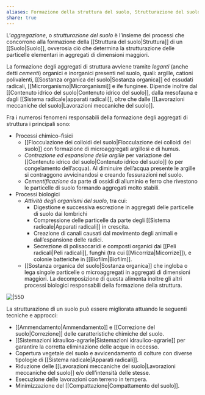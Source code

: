 ```yaml
---
aliases: Formazione della struttura del suolo, Strutturazione del suolo,
share: true
---
```

L’*aggregazione*, o *strutturazione del suolo* è l’insieme dei processi che concorrono alla formazione della [[Struttura del suolo|Struttura]] di un [[Suolo|Suolo]], ovverosia ciò che determina la strutturazione delle particelle elementari in aggregati di dimensioni maggiori.

La formazione degli aggregati di struttura avviene tramite *leganti* (anche detti *cementi*) organici e inorganici presenti nel suolo, quali: argille, cationi polivalenti, [[Sostanza organica del suolo|Sostanza organica]] ed essudati radicali, [[Microrganismo|Microrganismi]] e ife funginee. Dipende inoltre dal [[Contenuto idrico del suolo|Contenuto idrico del suolo]], dalla mesofauna e dagli [[Sistema radicale|apparati radicali]], oltre che dalle [[Lavorazioni meccaniche del suolo|Lavorazioni meccaniche del suolo]].

Fra i numerosi fenomeni responsabili della formazione degli aggregati di struttura i principali sono:
- Processi chimico–fisici
	- [[Flocculazione dei colloidi del suolo|Flocculazione dei colloidi del suolo]] con formazione di microaggregati argillosi e di humus.
	- *Contrazione ed espansione delle argille* per variazione del [[Contenuto idrico del suolo|Contenuto idrico del suolo]] (o per congelamento dell’acqua). Al diminuire dell’acqua presente le argille si contraggono avvicinandosi e creando fessurazioni nel suolo.
	- *Cementificazione* da parte di ossidi di alluminio e ferro che rivestono le particelle di suolo formando aggregati molto stabili.
- Processi biologici
	- *Attività degli organismi del suolo*, tra cui:
		- Digestione e successiva escrezione in aggregati delle particelle di suolo dai lombrichi
		- Compressione delle particelle da parte degli [[Sistema radicale|Apparati radicali]] in crescita.
		- Creazione di canali causati dal movimento degli animali e dall’espansione delle radici.
		- Secrezione di polisaccaridi e composti organici dai [[Peli radicali|Peli radicali]], funghi (tra cui [[Micorriza|Micorrize]]), e colonie batteriche in [[Biofilm|Biofilm]].
	- [[Sostanza organica del suolo|Sostanza organica]] che ingloba o lega singole particelle o microaggregati in aggregati di dimensioni maggiori.
	  La decomposizione di questa alimenta inoltre gli altri processi biologici responsabili della formazione della struttura.

![|550](ba0eba838cfcf93aa5fb5e48b8f89bf1_MD5%201.png)

La strutturazione di un suolo può essere migliorata attuando le seguenti tecniche e approcci:
- [[Ammendamento|Ammendamento]] e [[Correzione del suolo|Correzione]] delle caratteristiche chimiche del suolo.
- [[Sistemazioni idraulico-agrarie|Sistemazioni idraulico-agrarie]] per garantire la corretta eliminazione delle acque in eccesso.
- Copertura vegetale del suolo e avvicendamento di colture con diverse tipologie di [[Sistema radicale|Apparati radicali]].
- Riduzione delle [[Lavorazioni meccaniche del suolo|Lavorazioni meccaniche del suolo]] e/o dell’intensità delle stesse.
- Esecuzione delle lavorazioni con terreno in tempera.
- Minimizzazione del [[Compattazione|Compattamento del suolo]].